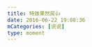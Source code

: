 ```yaml
---
title: 特效果然屌👍
date: 2016-06-22 19:08:36
mCategories: [说说]
type: moment
---
```


<div id="pics-20160622190836"></div>

<script>
var data = [
    {"link": "2016-06-22_000001.jpeg", "type": "shuoshuo"}
];
picsRender(data, "pics-20160622190836");
</script>
